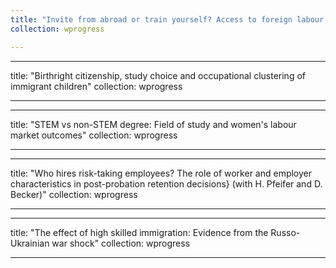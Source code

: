 ```yaml
---
title: "Invite from abroad or train yourself? Access to foreign labour and employment and training behaviour of domestic firms"
collection: wprogress

---
```


---
title: "Birthright citizenship, study choice and occupational clustering of immigrant children"
collection: wprogress

---

---
title: "STEM vs non-STEM degree: Field of study and women's labour market outcomes"
collection: wprogress

---

---
title: "Who hires risk-taking employees? The role of worker and employer characteristics in post-probation retention decisions} (with H. Pfeifer and D. Becker)"
collection: wprogress

---

---
title: "The effect of high skilled immigration: Evidence from the Russo-Ukrainian war shock"
collection: wprogress

---

